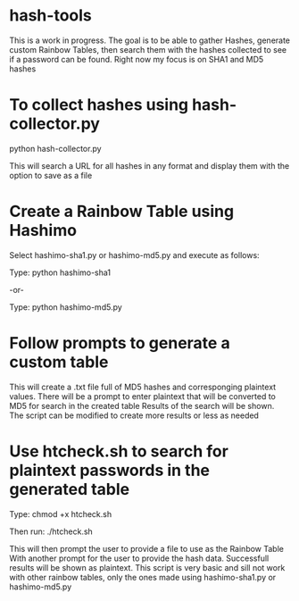# hash-tools
This is a work in progress. 
The goal is to be able to gather Hashes, generate custom Rainbow Tables, then search them with the hashes collected to see if a password can be found.
Right now my focus is on SHA1 and MD5 hashes

# To collect hashes using hash-collector.py
python hash-collector.py

This will search a URL for all hashes in any format and display them with the option to save as a file

# Create a Rainbow Table using Hashimo
Select hashimo-sha1.py or hashimo-md5.py and execute as follows:

Type: python hashimo-sha1

-or-

Type: python hashimo-md5.py
# Follow prompts to generate a custom table
This will create a .txt file full of MD5 hashes and corresponging plaintext values.
There will be a prompt to enter plaintext that will be converted to MD5 for search in the created table
Results of the search will be shown.
The script can be modified to create more results or less as needed

# Use htcheck.sh to search for plaintext passwords in the generated table
Type: chmod +x htcheck.sh

Then run: ./htcheck.sh

This will then prompt the user to provide a file to use as the Rainbow Table
With another prompt for the user to provide the hash data.
Successfull results will be shown as plaintext. This script is very basic and sill not work with other rainbow tables, only the ones made using hashimo-sha1.py or hashimo-md5.py


